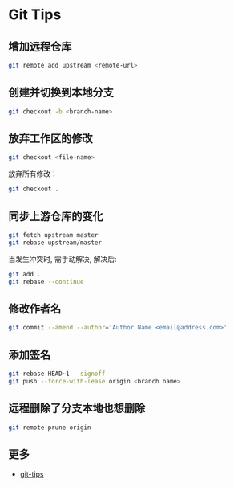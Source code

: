 # Git Tips

## 增加远程仓库

```sh
git remote add upstream <remote-url>
```

## 创建并切换到本地分支

```sh
git checkout -b <branch-name>
```

## 放弃工作区的修改

```sh
git checkout <file-name>
```

放弃所有修改：
```sh
git checkout .
```

## 同步上游仓库的变化

```sh
git fetch upstream master
git rebase upstream/master
```

当发生冲突时, 需手动解决, 解决后:

```sh
git add .
git rebase --continue
```

## 修改作者名

```sh
git commit --amend --author='Author Name <email@address.com>'
```

## 添加签名
```sh
git rebase HEAD~1 --signoff
git push --force-with-lease origin <branch name>
```

## 远程删除了分支本地也想删除

```sh
git remote prune origin
```

## 更多

- [git-tips](https://github.com/521xueweihan/git-tips)
